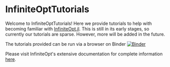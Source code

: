 # InfiniteOptTutorials
Welcome to InfiniteOptTutorials! Here we provide tutorials to help with becoming 
familiar with [InfiniteOpt.jl](https://github.com/pulsipher/InfiniteOpt.jl). This 
is still in its early stages, so currently our tutorials are sparse. However, more 
will be added in the future. 

The tutorials provided can be run via a browser on Binder [![Binder](https://mybinder.org/badge_logo.svg)](https://mybinder.org/v2/gh/pulsipher/InfiniteOptTutorials/master)

Please visit InfiniteOpt's extensive documentation for complete information 
[here](https://pulsipher.github.io/InfiniteOpt.jl/stable/).
